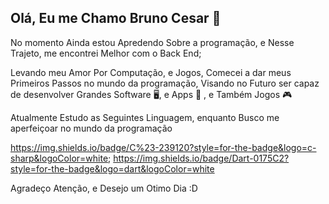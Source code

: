 ## Olá, Eu me Chamo Bruno Cesar 👋

No momento Ainda estou Apredendo Sobre a programação, e Nesse Trajeto, me encontrei Melhor com o Back End;

Levando meu Amor Por Computação, e Jogos, Comecei a dar meus Primeiros Passos no mundo da programação,
Visando no Futuro ser capaz de desenvolver Grandes Software 🖥️, e Apps 📱 , e Também Jogos 🎮



Atualmente Estudo as Seguintes Linguagem, enquanto Busco me aperfeiçoar no mundo da programação 

https://img.shields.io/badge/C%23-239120?style=for-the-badge&logo=c-sharp&logoColor=white; https://img.shields.io/badge/Dart-0175C2?style=for-the-badge&logo=dart&logoColor=white


Agradeço Atenção, e Desejo um Otimo Dia :D
<!--
**Bruno090/bruno090** is a ✨ _special_ ✨ repository because its `README.md` (this file) appears on your GitHub profile.

Here are some ideas to get you started:

- 🔭 I’m currently working on ...
- 🌱 I’m currently learning ...
- 👯 I’m looking to collaborate on ...
- 🤔 I’m looking for help with ...
- 💬 Ask me about ...
- 📫 How to reach me: ...
- 😄 Pronouns: ...
- ⚡ Fun fact: ...
-->
